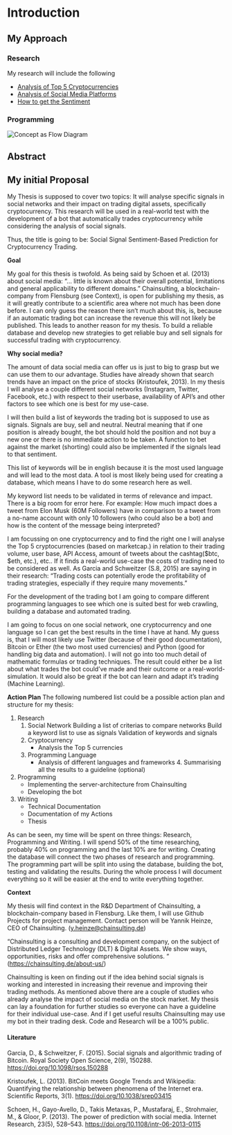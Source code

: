 # Introduction 

## My Approach

### Research
My research will include the following
- [Analysis of Top 5 Cryptocurrencies](coins.ipynb)
- [Analysis of Social Media Platforms](SocialMedia.ipynb)
- [How to get the Sentiment](Sentiment.ipynb)

### Programming
![Concept as Flow Diagram](../../img/concept.png)


## Abstract


## My initial Proposal

My Thesis is supposed to cover two topics:
It will analyse specific signals in social networks and their impact on trading digital assets, specifically cryptocurrency. This research will be used in a real-world test with the development of a bot that automatically trades cryptocurrency while considering the analysis of social signals.

Thus, the title is going to be: 
Social Signal Sentiment-Based Prediction for Cryptocurrency Trading.

**Goal**

My goal for this thesis is twofold. As being said by Schoen et al. (2013) about social media: “… little is known about their overall potential, limitations and general applicability to different domains.” Chainsulting, a blockchain-company from Flensburg (see Context), is open for publishing my thesis, as it will greatly contribute to a scientific area where not much has been done before. I can only guess the reason there isn’t much about this, is, because if an automatic trading bot can increase the revenue this will not likely be published. 
This leads to another reason for my thesis. To build a reliable database and develop new strategies to get reliable buy and sell signals for successful trading with cryptocurrency. 

**Why social media?**

The amount of data social media can offer us is just to big to grasp but we can use them to our advantage. Studies have already shown that search trends have an impact on the price of stocks (Kristoufek, 2013).
In my thesis I will analyse a couple different social networks (Instagram, Twitter, Facebook, etc.) with respect to their userbase, availability of API’s and other factors to see which one is best for my use-case.

I will then build a list of keywords the trading bot is supposed to use as signals. Signals are buy, sell and neutral. Neutral meaning that if one position is already bought, the bot should hold the position and not buy a new one or there is no immediate action to be taken. A function to bet against the market (shorting) could also be implemented if the signals lead to that sentiment.

This list of keywords will be in english because it is the most used language and will lead to the most data. A tool is most likely being used for creating a database, which means I have to do some research here as well.

My keyword list needs to be validated in terms of relevance and impact. 
There is a big room for error here. For example:
How much impact does a tweet from Elon Musk (60M Followers) have in comparison to a tweet from a no-name account with only 10 followers (who could also be a bot) and how is the content of the message being interpreted?

I am focussing on one cryptocurrency and to find the right one I will analyse the Top 5 cryptocurrencies (based on marketcap.) in relation to their trading volume, user base, API Access, amount of tweets about the cashtag($btc, $eth, etc.), etc.. If it finds a real-world use-case the costs of trading need to be considered as well. 
As Garcia and Schweitzer (S.8, 2015) are saying in their research: “Trading costs can potentially erode the profitability of trading strategies, especially if they require many movements.” 

For the development of the trading bot I am going to compare different programming languages to see which one is suited best for web crawling, building a database and automated trading.

I am going to focus on one social network, one cryptocurrency and one language so I can get the best results in the time I have at hand. My guess is, that I will most likely use Twitter (because of their good documentation), Bitcoin or Ether (the two most used currencies) and Python (good for handling big data and automation). I will not go into too much detail of mathematic formulas or trading techniques. The result could either be a list about what trades the bot could’ve made and their outcome or a real-world-simulation. It would also be great if the bot can learn and adapt it’s trading (Machine Learning).

**Action Plan**
The following numbered list could be a possible action plan and structure for my thesis:
1. Research
	1. Social Network
Building a list of criterias to compare networks
Build a keyword list to use as signals
Validation of keywords and signals
	2. Cryptocurrency
       	- Analysis the Top 5 currencies 
	3.  Programming Language
       	- Analysis of different languages and frameworks
       4. Summarising all the results to a guideline (optional) 
2. Programming
	- Implementing the server-architecture from Chainsulting
	- Developing the bot
3. Writing 
	- Technical Documentation
	- Documentation of my Actions
	- Thesis

As can be seen, my time will be spent on three things: Research, Programming and Writing.
I will spend 50% of the time researching, probably 40% on programming and the last 10% are for writing. Creating the database will connect the two phases of research and programming. The programming part will be split into using the database, building the bot, testing and validating the results. During the whole process I will document everything so it will be easier at the end to write everything together.


**Context**

My thesis will find context in the R&D Department of Chainsulting, a blockchain-company based in Flensburg. Like them, I will use Github Projects for project management. 
Contact person will be Yannik Heinze, CEO of Chainsulting. (y.heinze@chainsulting.de)

“Chainsulting is a consulting and development company, on the subject of Distributed Ledger Technology (DLT) & Digital Assets. We show ways, opportunities, risks and offer comprehensive solutions. “ (https://chainsulting.de/about-us/)

Chainsulting is keen on finding out if the idea behind social signals is working and interested in increasing their revenue and improving their trading methods. 
As mentioned above there are a couple of studies who already analyse the impact of social media on the stock market. 
My thesis can lay a foundation for further studies so everyone can have a guideline for their individual use-case.
And if I get useful results Chainsulting may use my bot in their trading desk. Code and Research will be a 100% public.


#### Literature

Garcia, D., & Schweitzer, F. (2015). Social signals and algorithmic trading of Bitcoin. Royal Society Open Science, 2(9), 150288. https://doi.org/10.1098/rsos.150288

Kristoufek, L. (2013). BitCoin meets Google Trends and Wikipedia: Quantifying the relationship between phenomena of the Internet era. Scientific Reports, 3(1). https://doi.org/10.1038/srep03415

Schoen, H., Gayo-Avello, D., Takis Metaxas, P., Mustafaraj, E., Strohmaier, M., & Gloor, P. (2013). The power of prediction with social media. Internet Research, 23(5), 528–543. https://doi.org/10.1108/intr-06-2013-0115


